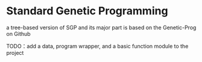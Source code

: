 # Standard Genetic Programming
 a tree-based version of SGP and its major part is based on the Genetic-Prog on Github

TODO：add a data, program wrapper, and a basic function module to the project